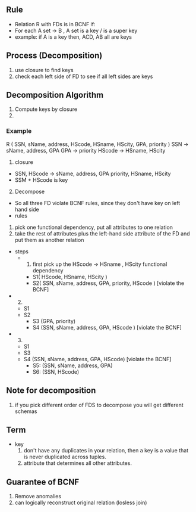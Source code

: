 ## Rule
 * Relation R with FDs is in BCNF if:
  * For each A set -> B , A set is a key / is a super key
   * example: if A is a key then, ACD, AB all are keys


## Process (Decomposition)
1. use closure to find keys
2. check each left side of FD to see if all left sides are keys

## Decomposition Algorithm
1. Compute keys by closure
2.  

### Example
R ( SSN, sName, address, HScode, HSname, HScity, GPA, priority )
SSN -> sName, address, GPA
GPA -> priority
HScode -> HSname, HScity

1. closure
 * SSN, HScode -> sName, address, GPA priority, HSname, HScity
 * SSM + HScode is key
2. Decompose
 * So all three FD violate BCNF rules, since they don't have key on left hand side
 * rules
  1. pick one functional dependency, put all attributes to one relation
  2. take the rest of attributes plus the left-hand side attribute of the FD and put them as another relation
 * steps
   * 1. first pick up the HScode -> HSname , HScity functional dependency
     * S1( HScode, HSname, HScity )
     * S2( SSN, sName, address, GPA, priority, HScode ) [violate the BCNF]
  * 2.
    * S1
    * S2
      * S3 (GPA, priority)
      * S4 (SSN, sName, address, GPA, HScode ) [violate the BCNF]
  * 3.
    * S1
    * S3
    * S4 (SSN, sName, address, GPA, HScode) [violate the BCNF]
      * S5: (SSN, sName, address, GPA)
      * S6: (SSN, HScode)

## Note for decomposition
1. if you pick different order of FDS to decompose you will get different schemas


## Term
 * key
   1. don't have any duplicates in your relation, then a key is a value that is never duplicated across tuples.
   2. attribute that determines all other attributes.


## Guarantee of BCNF
1. Remove anomalies
2. can logically reconstruct original relation (losless join)
